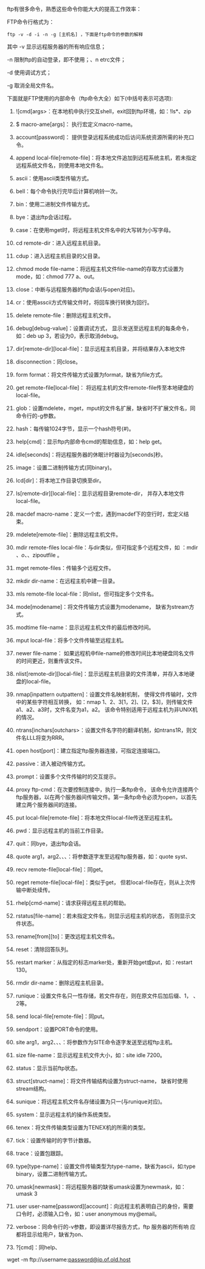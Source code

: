 ftp有很多命令，熟悉这些命令你能大大的提高工作效率：

FTP命令行格式为： 

    ftp -v -d -i -n -g [主机名] ，下面是ftp命令的参数的解释

其中 -v 显示远程服务器的所有响应信息；

-n 限制ftp的自动登录，即不使用；、n etrc文件；

-d 使用调试方式；

-g 取消全局文件名。

下面就是FTP使用的内部命令（ftp命令大全）如下(中括号表示可选项):

1. ![cmd[args>：在本地机中执行交互shell，exit回到ftp环境，如：!ls*、zip

2. $ macro-ame[args]： 执行宏定义macro-name。

3. account[password]： 提供登录远程系统成功后访问系统资源所需的补充口令。

4. append local-file[remote-file]：将本地文件追加到远程系统主机，若未指定远程系统文件名，则使用本地文件名。

5. ascii：使用ascii类型传输方式。

6. bell：每个命令执行完毕后计算机响铃一次。

7. bin：使用二进制文件传输方式。

8. bye：退出ftp会话过程。

9. case：在使用mget时，将远程主机文件名中的大写转为小写字母。

10. cd remote-dir：进入远程主机目录。

11. cdup：进入远程主机目录的父目录。

12. chmod mode file-name：将远程主机文件file-name的存取方式设置为mode，如：chmod 777 a、out。

13. close：中断与远程服务器的ftp会话(与open对应)。

14. cr：使用asscii方式传输文件时，将回车换行转换为回行。

15. delete remote-file：删除远程主机文件。

16. debug[debug-value]：设置调试方式， 显示发送至远程主机的每条命令，如：deb up 3，若设为0，表示取消debug。

17. dir[remote-dir][local-file]：显示远程主机目录，并将结果存入本地文件

18. disconnection：同close。

19. form format：将文件传输方式设置为format，缺省为file方式。

20. get remote-file[local-file]： 将远程主机的文件remote-file传至本地硬盘的local-file。

21. glob：设置mdelete，mget，mput的文件名扩展，缺省时不扩展文件名，同命令行的-g参数。

22. hash：每传输1024字节，显示一个hash符号(#)。

23. help[cmd]：显示ftp内部命令cmd的帮助信息，如：help get。

24. idle[seconds]：将远程服务器的休眠计时器设为[seconds]秒。

25. image：设置二进制传输方式(同binary)。

26. lcd[dir]：将本地工作目录切换至dir。

27. ls[remote-dir][local-file]：显示远程目录remote-dir， 并存入本地文件local-file。

28. macdef macro-name：定义一个宏，遇到macdef下的空行时，宏定义结束。

29. mdelete[remote-file]：删除远程主机文件。

30. mdir remote-files local-file：与dir类似，但可指定多个远程文件，如 ：mdir *、o、*、zipoutfile 。

31. mget remote-files：传输多个远程文件。

32. mkdir dir-name：在远程主机中建一目录。

33. mls remote-file local-file：同nlist，但可指定多个文件名。

34. mode[modename]：将文件传输方式设置为modename， 缺省为stream方式。

35. modtime file-name：显示远程主机文件的最后修改时间。

36. mput local-file：将多个文件传输至远程主机。

37. newer file-name： 如果远程机中file-name的修改时间比本地硬盘同名文件的时间更近，则重传该文件。

38. nlist[remote-dir][local-file]：显示远程主机目录的文件清单，并存入本地硬盘的local-file。

39. nmap[inpattern outpattern]：设置文件名映射机制， 使得文件传输时，文件中的某些字符相互转换， 如：nmap $1、$2、$3[$1，$2]、[$2，$3]，则传输文件a1、a2、a3时，文件名变为a1，a2。 该命令特别适用于远程主机为非UNIX机的情况。

40. ntrans[inchars[outchars>：设置文件名字符的翻译机制，如ntrans1R，则文件名LLL将变为RRR。

41. open host[port]：建立指定ftp服务器连接，可指定连接端口。

42. passive：进入被动传输方式。

43. prompt：设置多个文件传输时的交互提示。

44. proxy ftp-cmd：在次要控制连接中，执行一条ftp命令， 该命令允许连接两个ftp服务器，以在两个服务器间传输文件。第一条ftp命令必须为open，以首先建立两个服务器间的连接。

45. put local-file[remote-file]：将本地文件local-file传送至远程主机。

46. pwd：显示远程主机的当前工作目录。

47. quit：同bye，退出ftp会话。

48. quote arg1，arg2、、、：将参数逐字发至远程ftp服务器，如：quote syst、

49. recv remote-file[local-file]：同get。

50. reget remote-file[local-file]：类似于get， 但若local-file存在，则从上次传输中断处续传。

51. rhelp[cmd-name]：请求获得远程主机的帮助。

52. rstatus[file-name]：若未指定文件名，则显示远程主机的状态， 否则显示文件状态。

53. rename[from][to]：更改远程主机文件名。

54. reset：清除回答队列。

55. restart marker：从指定的标志marker处，重新开始get或put，如：restart 130。

56. rmdir dir-name：删除远程主机目录。

57. runique：设置文件名只一性存储，若文件存在，则在原文件后加后缀、1， 、2等。

58. send local-file[remote-file]：同put。

59. sendport：设置PORT命令的使用。

60. site arg1，arg2、、、：将参数作为SITE命令逐字发送至远程ftp主机。

61. size file-name：显示远程主机文件大小，如：site idle 7200。

62. status：显示当前ftp状态。

63. struct[struct-name]：将文件传输结构设置为struct-name， 缺省时使用stream结构。

64. sunique：将远程主机文件名存储设置为只一(与runique对应)。

65. system：显示远程主机的操作系统类型。

66. tenex：将文件传输类型设置为TENEX机的所需的类型。

67. tick：设置传输时的字节计数器。

68. trace：设置包跟踪。

69. type[type-name]：设置文件传输类型为type-name，缺省为ascii，如:type binary，设置二进制传输方式。

70. umask[newmask]：将远程服务器的缺省umask设置为newmask，如：umask 3

71. user user-name[password][account]：向远程主机表明自己的身份，需要口令时，必须输入口令，如：user anonymous my@email。

72. verbose：同命令行的-v参数，即设置详尽报告方式，ftp 服务器的所有响 应都将显示给用户，缺省为on、

73. ?[cmd]：同help、

wget -m ftp://username:password@ip.of.old.host
